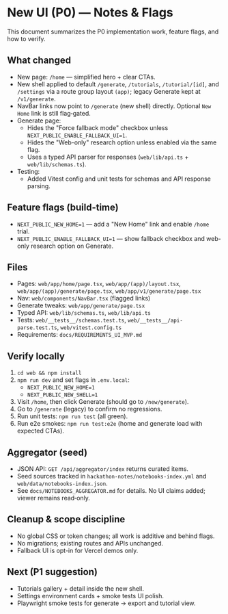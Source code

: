 # New UI (P0) — Notes & Flags

This document summarizes the P0 implementation work, feature flags, and how to verify.

## What changed
- New page: `/home` — simplified hero + clear CTAs.
- New shell applied to default `/generate`, `/tutorials`, `/tutorial/[id]`, and `/settings` via a route group layout `(app)`; legacy Generate kept at `/v1/generate`.
- NavBar links now point to `/generate` (new shell) directly. Optional `New Home` link is still flag‑gated.
- Generate page:
  - Hides the "Force fallback mode" checkbox unless `NEXT_PUBLIC_ENABLE_FALLBACK_UI=1`.
  - Hides the "Web-only" research option unless enabled via the same flag.
  - Uses a typed API parser for responses (`web/lib/api.ts` + `web/lib/schemas.ts`).
- Testing:
  - Added Vitest config and unit tests for schemas and API response parsing.

## Feature flags (build-time)
- `NEXT_PUBLIC_NEW_HOME=1` — add a "New Home" link and enable `/home` trial.
- `NEXT_PUBLIC_ENABLE_FALLBACK_UI=1` — show fallback checkbox and web-only research option on Generate.

## Files
- Pages: `web/app/home/page.tsx`, `web/app/(app)/layout.tsx`, `web/app/(app)/generate/page.tsx`, `web/app/v1/generate/page.tsx`
- Nav: `web/components/NavBar.tsx` (flagged links)
- Generate tweaks: `web/app/generate/page.tsx`
- Typed API: `web/lib/schemas.ts`, `web/lib/api.ts`
- Tests: `web/__tests__/schemas.test.ts`, `web/__tests__/api-parse.test.ts`, `web/vitest.config.ts`
- Requirements: `docs/REQUIREMENTS_UI_MVP.md`

## Verify locally
1. `cd web && npm install`
2. `npm run dev` and set flags in `.env.local`:
   - `NEXT_PUBLIC_NEW_HOME=1`
   - `NEXT_PUBLIC_NEW_SHELL=1`
3. Visit `/home`, then click Generate (should go to `/new/generate`).
4. Go to `/generate` (legacy) to confirm no regressions.
5. Run unit tests: `npm run test` (all green).
6. Run e2e smokes: `npm run test:e2e` (home and generate load with expected CTAs).

## Aggregator (seed)
- JSON API: `GET /api/aggregator/index` returns curated items.
- Seed sources tracked in `hackathon-notes/notebooks-index.yml` and `web/data/notebooks-index.json`.
- See `docs/NOTEBOOKS_AGGREGATOR.md` for details. No UI claims added; viewer remains read‑only.

## Cleanup & scope discipline
- No global CSS or token changes; all work is additive and behind flags.
- No migrations; existing routes and APIs unchanged.
- Fallback UI is opt-in for Vercel demos only.

## Next (P1 suggestion)
- Tutorials gallery + detail inside the new shell.
- Settings environment cards + smoke tests UI polish.
- Playwright smoke tests for generate → export and tutorial view.
